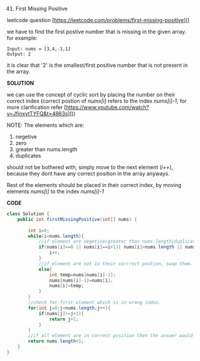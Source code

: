41. First Missing Positive

leetcode question [https://leetcode.com/problems/first-missing-positive]()

we have to find the first postive number that is missing in the given array.
for example: 

```
Input: nums = [3,4,-1,1]
Output: 2
```

it is clear that '2' is the smallest/first positive number that is not present in the array.



**SOLUTION**

we can use the concept of cyclic sort by placing the number on their correct index (correct postion of *nums[i]* refers to the index *nums[i]-1*, for more clarification refer [https://www.youtube.com/watch?v=JfinxytTYFQ&t=4863s]()) 

NOTE: The elements which are:

1) negetive 
2) zero
3) greater than nums.length
4) duplicates

should not be bothered with, simply move to the next element (*i++*), because they dont have any correct position in the array anyways.

Rest of the elements should be placed in their correct index, by moving elements *nums[i]* to the index *nums[i]-1* 

**CODE**

```java
class Solution {
    public int firstMissingPositive(int[] nums) {
        
        int i=0;
        while(i<nums.length){
            //if element are negetive/greater than nums.length/duplicate/already in correct position
            if(nums[i]<=0 || nums[i]==i+1|| nums[i]>nums.length || nums[i]==nums[nums[i]-1]){
                i++;
            }
            //if element are not in their corrrect postion, swap them.
            else{
                int temp=nums[nums[i]-1];
                nums[nums[i]-1]=nums[i];
                nums[i]=temp;
            }
        }
        //check for first element which is in wrong index.
        for(int j=0;j<nums.length;j++){
            if(nums[j]!=j+1){
                return j+1;
            }
        }
        //if all element are in correct position then the answer would be next number to the largest number in the array.
        return nums.length+1;
    }
}
```


